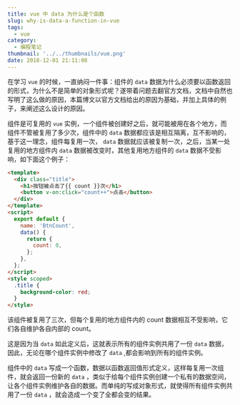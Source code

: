 ```yaml
---
title: vue 中 data 为什么是个函数
slug: why-is-data-a-function-in-vue
tags:
  - vue
category:
  - 编程笔记
thumbnail: '../../thumbnails/vue.png'
date: 2018-12-01 21:11:08
---
```


在学习 `vue` 的时候，一直纳闷一件事：组件的 `data` 数据为什么必须要以函数返回的形式，为什么不是简单的对象形式呢？遂带着问题去翻官方文档，文档中自然也写明了这么做的原因，本篇博文以官方文档给出的原因为基础，并加上具体的例子，来阐述这么设计的原因。

组件是可复用的 `vue` 实例，一个组件被创建好之后，就可能被用在各个地方，而组件不管被复用了多少次，组件中的 `data` 数据都应该是相互隔离，互不影响的，基于这一理念，组件每复用一次， `data` 数据就应该被复制一次，之后，当某一处复用的地方组件内 `data` 数据被改变时，其他复用地方组件的 `data` 数据不受影响，如下面这个例子：

```html
<template>
  <div class="title">
    <h1>按钮被点击了{{ count }}次</h1>
    <button v-on:click="count++">点击</button>
  </div>
</template>
<script>
  export default {
    name: 'BtnCount',
    data() {
      return {
        count: 0,
      };
    },
  };
</script>
<style scoped>
  .title {
    background-color: red;
  }
</style>
```

该组件被复用了三次，但每个复用的地方组件内的 count 数据相互不受影响，它们各自维护各自内部的 count。

这是因为当 `data` 如此定义后，这就表示所有的组件实例共用了一份 `data` 数据，因此，无论在哪个组件实例中修改了 `data` ,都会影响到所有的组件实例。

组件中的 `data` 写成一个函数，数据以函数返回值形式定义，这样每复用一次组件，就会返回一份新的 `data` ，类似于给每个组件实例创建一个私有的数据空间，让各个组件实例维护各自的数据。而单纯的写成对象形式，就使得所有组件实例共用了一份 `data` ，就会造成一个变了全都会变的结果。
